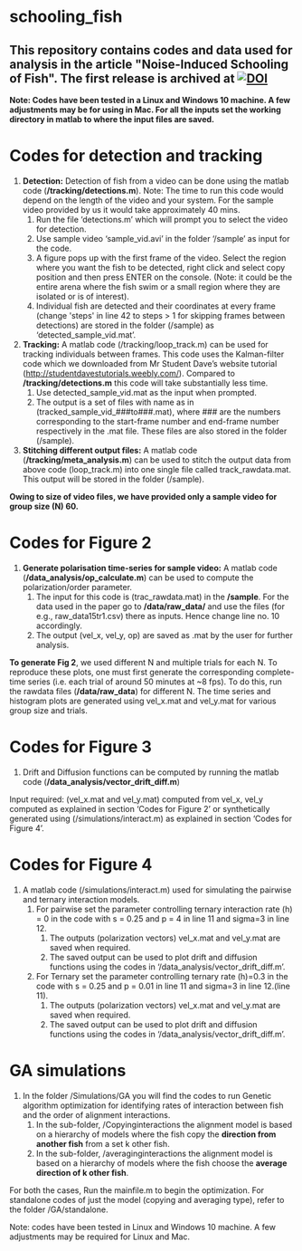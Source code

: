 # schooling_fish

## This repository contains codes and data used for analysis in the article "Noise-Induced Schooling of Fish". The first release is archived at [![DOI](https://zenodo.org/badge/159283981.svg)](https://zenodo.org/badge/latestdoi/159283981)



**Note: Codes have been tested in a Linux and Windows 10 machine. A few adjustments may be for using in Mac. For all the inputs set the working directory in matlab to where the input files are saved.**

# Codes for detection and tracking

1. **Detection:** Detection of fish from a video can be done using the matlab code (__/tracking/detections.m__). Note: The time to run this code would depend on the length of the video and your system. For the sample video provided by us it would take approximately 40 mins.
    1. Run the file ‘detections.m’ which will prompt you to select the video for detection.
    2. Use sample video ‘sample_vid.avi’ in the folder ‘/sample’ as input for the code.
    3. A figure pops up with the first frame of the video. Select the region where you want the fish to be detected, right click and select copy position and then press ENTER on the console. (Note: it could be the entire arena where the fish swim or a small region where they are isolated or is of interest).
    4. Individual fish are detected and their coordinates at every frame (change 'steps' in line 42 to steps > 1 for skipping frames between detections) are stored in the folder (/sample) as ‘detected_sample_vid.mat’.
2. **Tracking:** A matlab code (/tracking/loop_track.m) can be used for tracking individuals between frames. This code uses the Kalman-filter code which we downloaded from Mr Student Dave’s website tutorial (http://studentdavestutorials.weebly.com/). Compared to __/tracking/detections.m__ this code will take substantially less time.
    1. Use detected_sample_vid.mat as the input when prompted.
    2. The output is a set of files with name as in (tracked_sample_vid_###to###.mat), where ### are the numbers corresponding to the start-frame number and end-frame number respectively in the .mat file. These files are also stored in the folder (/sample).
3. **Stitching different output files:** A matlab code (__/tracking/meta_analysis.m__) can be used to stitch the output data from above code (loop_track.m) into one single file called track_rawdata.mat. This output will be stored in the folder (/sample).

**Owing to size of video files, we have provided only a sample video for group size (N) 60.**

# Codes for Figure 2

1. **Generate polarisation time-series for sample video:** A matlab code (__/data_analysis/op_calculate.m__) can be used to compute the polarization/order parameter.
    1. The input for this code is (trac_rawdata.mat) in the __/sample__. For the data used in the paper go to __/data/raw_data/__ and use the files (for e.g., raw_data15tr1.csv) there as inputs. Hence change line no. 10 accordingly.
    2. The output (vel_x, vel_y, op) are saved as .mat by the user for further analysis.
    
**To generate Fig 2**, we used different N and multiple trials for each N. To reproduce these plots, one must first generate the corresponding complete-time series (i.e. each trial of around 50 minutes at ~8 fps). To do this, run the rawdata files (__/data/raw_data__) for different N. 
The time series and histogram plots are generated using vel_x.mat and vel_y.mat for various group size and trials.

# Codes for Figure 3

1. Drift and Diffusion functions can be computed by running the matlab code (__/data_analysis/vector_drift_diff.m__)

Input required: (vel_x.mat and vel_y.mat) computed from vel_x, vel_y computed as explained in section ‘Codes for Figure 2’ or synthetically generated using (/simulations/interact.m) as explained in section ‘Codes for Figure 4’.

# Codes for Figure 4

1. A matlab code (/simulations/interact.m) used for simulating the pairwise and ternary interaction models.
    1. For pairwise set the parameter controlling ternary interaction rate (h) = 0 in the code with s = 0.25 and p = 4 in line 11 and sigma=3 in line 12.
        1. The outputs (polarization vectors) vel_x.mat and vel_y.mat are saved when required.
        2. The saved output can be used to plot drift and diffusion functions using the codes in ‘/data_analysis/vector_drift_diff.m’.
    2. For Ternary set the parameter controlling ternary rate (h)=0.3 in the code with s = 0.25 and p = 0.01 in line 11 and sigma=3 in line 12.(line 11).
        1. The outputs (polarization vectors) vel_x.mat and vel_y.mat are saved when required. 
        2. The saved output can be used to plot drift and diffusion functions using the codes in ‘/data_analysis/vector_drift_diff.m’.

# GA simulations

1. In the folder /Simulations/GA you will find the codes to run Genetic algorithm optimization for identifying rates of interaction between fish and the order of alignment interactions.
    1. In the sub-folder, /Copyinginteractions the alignment model is based on a hierarchy of models where the fish copy the **direction from another fish** from a set k other fish.
    2. In the sub-folder, /averaginginteractions the alignment model is based on a hierarchy of models where the fish choose the **average direction of k other fish**.
    
    
For both the cases, Run the mainfile.m to begin the optimization.
For standalone codes of just the model (copying and averaging type), refer to the folder /GA/standalone.
 
 
 
Note: codes have been tested in Linux and Windows 10 machine. A few adjustments may be required for Linux and Mac.




  

